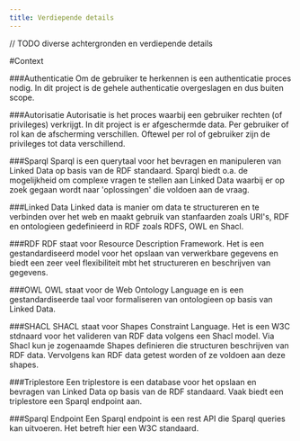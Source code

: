 ```yaml
---
title: Verdiepende details
---
```

// TODO diverse achtergronden en verdiepende details


#Context

###Authenticatie
Om de gebruiker te herkennen is een authenticatie proces nodig. In dit project is de gehele authenticatie overgeslagen en dus buiten scope. 

###Autorisatie
Autorisatie is het proces waarbij een gebruiker rechten (of privileges) verkrijgt. In dit project is er afgeschermde data. Per gebruiker of rol kan de afscherming verschillen. Oftewel per rol of gebruiker zijn de privileges tot data verschillend.

###Sparql
Sparql is een querytaal voor het bevragen en manipuleren van Linked Data op basis van de RDF standaard. Sparql biedt o.a. de mogelijkheid om complexe vragen te stellen aan Linked Data waarbij er op zoek gegaan wordt naar 'oplossingen' die voldoen aan de vraag.

###Linked Data
Linked data is manier om data te structureren en te verbinden over het web en maakt gebruik van stanfaarden zoals URI's, RDF en ontologieen gedefinieerd in RDF zoals RDFS, OWL en Shacl. 

###RDF
RDF staat voor Resource Description Framework. Het is een gestandardiseerd model voor het opslaan van verwerkbare gegevens en biedt een zeer veel flexibiliteit mbt het structureren en beschrijven van gegevens.

###OWL
OWL staat voor de Web Ontology Language en is een gestandardiseerde taal voor formaliseren van ontologieen op basis van Linked Data.

###SHACL
SHACL staat voor Shapes Constraint Language. Het is een W3C stdnaard voor het valideren van RDF data volgens een Shacl model. Via Shacl kun je zogenaamde Shapes definieren die structuren beschrijven van RDF data. Vervolgens kan RDF data getest worden of ze voldoen aan deze shapes. 

###Triplestore
Een triplestore is een database voor het opslaan en bevragen van Linked Data op basis van de RDF standaard. Vaak biedt een triplestore een Sparql endpoint aan.

###Sparql Endpoint
Een Sparql endpoint is een rest API die Sparql queries kan uitvoeren. Het betreft hier een W3C standaard. 
